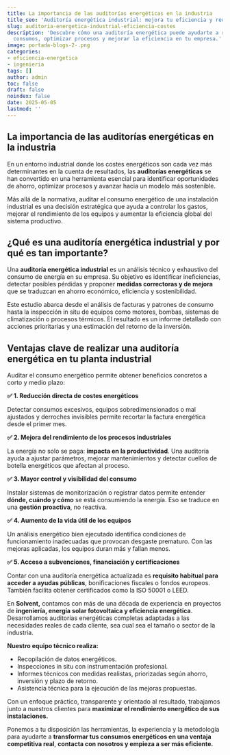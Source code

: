 ```yaml
---
title: La importancia de las auditorías energéticas en la industria
title_seo: 'Auditoría energética industrial: mejora tu eficiencia y reduce costes'
slug: auditoria-energetica-industrial-eficiencia-costes
description: 'Descubre cómo una auditoría energética puede ayudarte a reducir
  consumos, optimizar procesos y mejorar la eficiencia en tu empresa.'
image: portada-blogs-2-.png
categories:
- eficiencia-energetica
- ingenieria
tags: []
author: admin
toc: false
draft: false
noindex: false
date: 2025-05-05
lastmod: ''
---
```

## La importancia de las auditorías energéticas en la industria

En un entorno industrial donde los costes energéticos son cada vez más determinantes en la cuenta de resultados, las **auditorías energéticas** se han convertido en una herramienta esencial para identificar oportunidades de ahorro, optimizar procesos y avanzar hacia un modelo más sostenible.

Más allá de la normativa, auditar el consumo energético de una instalación industrial es una decisión estratégica que ayuda a controlar los gastos, mejorar el rendimiento de los equipos y aumentar la eficiencia global del sistema productivo.

## ¿Qué es una auditoría energética industrial y por qué es tan importante?

Una **auditoría energética industrial** es un análisis técnico y exhaustivo del consumo de energía en su empresa. Su objetivo es identificar ineficiencias, detectar posibles pérdidas y proponer **medidas correctoras y de mejora** que se traduzcan en ahorro económico, eficiencia y sostenibilidad.

Este estudio abarca desde el análisis de facturas y patrones de consumo hasta la inspección in situ de equipos como motores, bombas, sistemas de climatización o procesos térmicos. El resultado es un informe detallado con acciones prioritarias y una estimación del retorno de la inversión.

## Ventajas clave de realizar una auditoría energética en tu planta industrial

Auditar el consumo energético permite obtener beneficios concretos a corto y medio plazo:

**✅ 1. Reducción directa de costes energéticos**

Detectar consumos excesivos, equipos sobredimensionados o mal ajustados y derroches invisibles permite recortar la factura energética desde el primer mes.

**✅ 2. Mejora del rendimiento de los procesos industriales**

La energía no solo se paga: **impacta en la productividad**. Una auditoría ayuda a ajustar parámetros, mejorar mantenimientos y detectar cuellos de botella energéticos que afectan al proceso.

**✅ 3. Mayor control y visibilidad del consumo**

Instalar sistemas de monitorización o registrar datos permite entender **dónde, cuándo y cómo** se está consumiendo la energía. Eso se traduce en una **gestión proactiva**, no reactiva.

**✅ 4. Aumento de la vida útil de los equipos**

Un análisis energético bien ejecutado identifica condiciones de funcionamiento inadecuadas que provocan desgaste prematuro. Con las mejoras aplicadas, los equipos duran más y fallan menos.

**✅ 5. Acceso a subvenciones, financiación y certificaciones**

Contar con una auditoría energética actualizada es **requisito habitual para acceder a ayudas públicas**, bonificaciones fiscales o fondos europeos. También facilita obtener certificados como la ISO 50001 o LEED.

En **Solvent,** contamos con más de una década de experiencia en proyectos de **ingeniería, energía solar fotovoltaica y eficiencia energética**. Desarrollamos auditorías energéticas completas adaptadas a las necesidades reales de cada cliente, sea cual sea el tamaño o sector de la industria.

**Nuestro equipo técnico realiza:**

- Recopilación de datos energéticos.
- Inspecciones in situ con instrumentación profesional.
- Informes técnicos con medidas realistas, priorizadas según ahorro, inversión y plazo de retorno.
- Asistencia técnica para la ejecución de las mejoras propuestas.

Con un enfoque práctico, transparente y orientado al resultado, trabajamos junto a nuestros clientes para **maximizar el rendimiento energético de sus instalaciones.**

Ponemos a tu disposición las herramientas, la experiencia y la metodología para ayudarte a **transformar tus consumos energéticos en una ventaja competitiva real**, **contacta con nosotros y empieza a ser más eficiente.**

 
